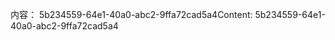 <span data-ttu-id="34c9d-101">内容： 5b234559-64e1-40a0-abc2-9ffa72cad5a4</span><span class="sxs-lookup"><span data-stu-id="34c9d-101">Content: 5b234559-64e1-40a0-abc2-9ffa72cad5a4</span></span>
